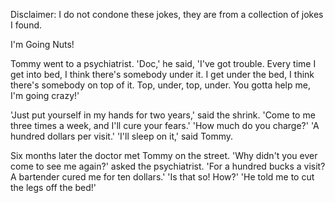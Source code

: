 Disclaimer: I do not condone these jokes, they are from a collection of jokes I found.

I'm Going Nuts!

Tommy went to a psychiatrist. 'Doc,' he said, 'I've got trouble. Every time I get into bed, I think there's somebody under it. I get under the bed, I think there's somebody on top of it. Top, under, top, under. You gotta help me, I'm going crazy!' 

'Just put yourself in my hands for two years,' said the shrink. 'Come to me three times a week, and I'll cure your fears.' 
'How much do you charge?' 
'A hundred dollars per visit.' 
'I'll sleep on it,' said Tommy. 

Six months later the doctor met Tommy on the street. 'Why didn't you ever come to see me again?' asked the psychiatrist. 
'For a hundred bucks a visit? A bartender cured me for ten dollars.' 
'Is that so! How?' 
'He told me to cut the legs off the bed!'

